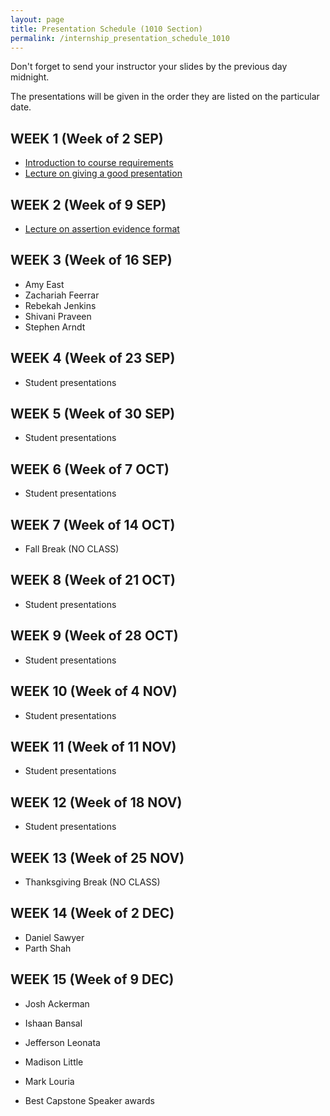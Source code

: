```yaml
---
layout: page
title: Presentation Schedule (1010 Section)
permalink: /internship_presentation_schedule_1010
---
```


Don't forget to send your instructor your slides by the previous day midnight.

The presentations will be given in the order they are listed on the particular date.

## WEEK 1 (Week of 2 SEP)

* [Introduction to course requirements](/internships/pdfs/lecture-on-presentations-internship.pdf)
* [Lecture on giving a good presentation](/internships/pdfs/lecture-on-presentations-internship.pdf)
 

## WEEK 2 (Week of 9 SEP)

* [Lecture on assertion evidence format](/internships/pdfs/lecture-on-assertion-evidence-format.pdf)

## WEEK 3 (Week of 16 SEP)
  
* Amy East
* Zachariah Feerrar
* Rebekah Jenkins
* Shivani Praveen
* Stephen Arndt

## WEEK 4 (Week of 23 SEP)

* Student presentations

## WEEK 5 (Week of 30 SEP)

* Student presentations

## WEEK 6 (Week of 7 OCT)

* Student presentations

## WEEK 7 (Week of 14 OCT)

* Fall Break (NO CLASS)

## WEEK 8 (Week of 21 OCT)

* Student presentations

## WEEK 9 (Week of 28 OCT)

* Student presentations

## WEEK 10 (Week of 4 NOV)

* Student presentations

## WEEK 11 (Week of 11 NOV)

* Student presentations

## WEEK 12 (Week of 18 NOV)

* Student presentations

## WEEK 13 (Week of 25 NOV)

* Thanksgiving Break (NO CLASS)

## WEEK 14 (Week of 2 DEC)

* Daniel Sawyer
* Parth Shah

## WEEK 15 (Week of 9 DEC)

* Josh Ackerman
* Ishaan Bansal
* Jefferson Leonata
* Madison Little
* Mark Louria

* Best Capstone Speaker awards
